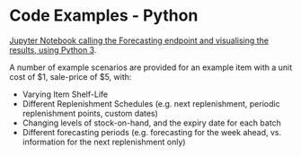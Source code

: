 # Code Examples - Python

[Jupyter Notebook calling the Forecasting endpoint and visualising the results, using Python 3](https://nbviewer.jupyter.org/github/bluedotthinking/wastenot-documentation/blob/master/code_examples/forecast_examples.ipynb?flush_cache=true).

A number of example scenarios are provided for an example item with a unit cost of $1, sale-price of $5, with:

* Varying Item Shelf-Life
* Different Replenishment Schedules (e.g. next replenishment, periodic replenishment points, custom dates)
* Changing levels of stock-on-hand, and the expiry date for each batch
* Different forecasting periods (e.g. forecasting for the week ahead, vs. information for the next replenishment only)



<!-- 
* [Forecasting Example 1](https://nbviewer.jupyter.org/github/bluedotthinking/wastenot-documentation/blob/master/code_examples/forecast_example_1.ipynb?flush_cache=true) 

	Restaurant forecasting the next 7 days, for an item with shelf-life of 2 days, with daily deliveries

* [Forecasting Example 2](https://nbviewer.jupyter.org/github/bluedotthinking/wastenot-documentation/blob/master/code_examples/forecast_example_2.ipynb?flush_cache=true) 

	Restaurant forecasting the next 7 days, for an item with shelf-life of 2 days, with daily deliveries.  There is excess stock-on-hand (3000 units, expiring in 2 days on 2018-08-12)

* [Forecasting Example 3](https://nbviewer.jupyter.org/github/bluedotthinking/wastenot-documentation/blob/master/code_examples/forecast_example_3.ipynb?flush_cache=true) 

	Restaurant forecasting the next 14 days, for an item with shelf-life of 5 days, with deliveries on Mondays and Fridays every week.

	
* [Backcasting Example](https://nbviewer.jupyter.org/github/bluedotthinking/wastenot-documentation/blob/master/code_examples/backcast_example_1.ipynb?flush_cache=true)
	
	Backcast Simulation over 30 days, for a business forecasting 2 days ahead each time, for an item with shelf-life of 2 days, with daily deliveries.
	
	Approx $6,000/month of cost savings and profit improvement vs business-as-usual (wasting 20% of all delivered units)
	
	
 -->